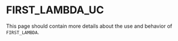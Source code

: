 # FIRST_LAMBDA_UC

This page should contain more details about the use and behavior of `FIRST_LAMBDA`.
